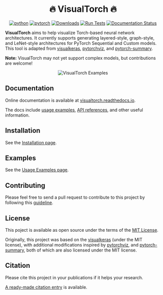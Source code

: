 <div align="center">
 <h1>🔥 VisualTorch 🔥</h1>

[![python](https://img.shields.io/badge/python-3.10%2B-blue)]() [![pytorch](https://img.shields.io/badge/pytorch-2.0%2B-orange)]() [![Downloads](https://static.pepy.tech/personalized-badge/visualtorch?period=total&units=international_system&left_color=grey&right_color=green&left_text=PyPI%20Downloads)](https://pepy.tech/project/visualtorch) [![Run Tests](https://github.com/willyfh/visualtorch/actions/workflows/pytest.yml/badge.svg)](https://github.com/willyfh/visualtorch/actions/workflows/pytest.yml) [![Documentation Status](https://readthedocs.org/projects/visualtorch/badge/?version=latest)](https://visualtorch.readthedocs.io/en/latest/?badge=latest)

</div>

**VisualTorch** aims to help visualize Torch-based neural network architectures. It currently supports generating layered-style, graph-style, and LeNet-style architectures for PyTorch Sequential and Custom models. This tool is adapted from [visualkeras](https://github.com/paulgavrikov/visualkeras), [pytorchviz](https://github.com/szagoruyko/pytorchviz), and [pytorch-summary](https://github.com/sksq96/pytorch-summary).

**Note:** VisualTorch may not yet support complex models, but contributions are welcome!

<div align="center">

![VisualTorch Examples](https://github.com/willyfh/visualtorch/assets/5786636/398c3356-4de0-446b-a30b-d8ebe532d2c2)

</div>

## Documentation

Online documentation is available at [visualtorch.readthedocs.io](https://visualtorch.readthedocs.io/en/latest/).

The docs include [usage examples](https://visualtorch.readthedocs.io/en/latest/usage_examples/index.html), [API references](https://visualtorch.readthedocs.io/en/latest/markdown/api_references/index.html), and other useful information.

## Installation

See the [Installation page](https://visualtorch.readthedocs.io/en/latest/markdown/get_started/installation.html).

## Examples

See the [Usage Examples page](https://visualtorch.readthedocs.io/en/latest/usage_examples/index.html).

## Contributing

Please feel free to send a pull request to contribute to this project by following this [guideline](https://github.com/willyfh/visualtorch/blob/main/CONTRIBUTING.md).

## License

This poject is available as open source under the terms of the [MIT License](https://github.com/willyfh/visualtorch/blob/main/LICENSE).

Originally, this project was based on the [visualkeras](https://github.com/paulgavrikov/visualkeras) (under the MIT license), with additional modifications inspired by [pytorchviz](https://github.com/szagoruyko/pytorchviz), and [pytorch-summary](https://github.com/sksq96/pytorch-summary), both of which are also licensed under the MIT license.

## Citation

Please cite this project in your publications if it helps your research.

[A ready-made citation entry](https://visualtorch.readthedocs.io/en/latest/index.html#citation) is available.
